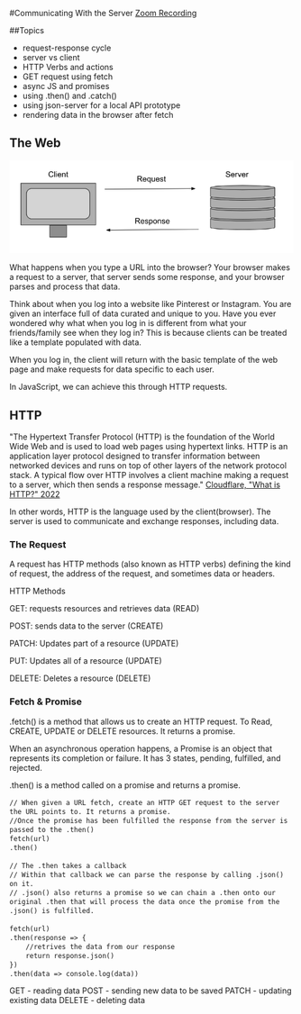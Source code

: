 #Communicating With the Server
[Zoom Recording](https://youtu.be/l-67IDrRMaI)

##Topics

- request-response cycle
- server vs client
- HTTP Verbs and actions
- GET request using fetch
- async JS and promises
- using .then() and .catch()
- using json-server for a local API prototype
- rendering data in the browser after fetch

## The Web

![request_response](request_response.png)

What happens when you type a URL into the browser?
Your browser makes a request to a server, that server sends some response, and your browser parses and process that data.

Think about when you log into a website like Pinterest or Instagram. You are given an interface full of data curated and unique to you. Have you ever wondered why what when you log in is different from what your friends/family see when they log in? This is because clients can be treated like a template populated with data.

When you log in, the client will return with the basic template of the web page and make requests for data specific to each user.

In JavaScript, we can achieve this through HTTP requests.

## HTTP

"The Hypertext Transfer Protocol (HTTP) is the foundation of the World Wide Web and is used to load web pages using hypertext links. HTTP is an application layer protocol designed to transfer information between networked devices and runs on top of other layers of the network protocol stack. A typical flow over HTTP involves a client machine making a request to a server, which then sends a response message."
[ Cloudflare, "What is HTTP?" 2022](https://www.cloudflare.com/learning/ddos/glossary/hypertext-transfer-protocol-http/)

In other words, HTTP is the language used by the client(browser). The server is used to communicate and exchange responses, including data.

### The Request

A request has HTTP methods (also known as HTTP verbs) defining the kind of request, the address of the request, and sometimes data or headers.

HTTP Methods

GET: requests resources and retrieves data (READ)

POST: sends data to the server (CREATE)

PATCH: Updates part of a resource (UPDATE)

PUT: Updates all of a resource (UPDATE)

DELETE: Deletes a resource (DELETE)

### Fetch & Promise

.fetch() is a method that allows us to create an HTTP request. To Read, CREATE, UPDATE or DELETE resources.
It returns a promise.

When an asynchronous operation happens, a Promise is an object that represents its completion or failure.
It has 3 states, pending, fulfilled, and rejected.

.then() is a method called on a promise and returns a promise.

```
// When given a URL fetch, create an HTTP GET request to the server the URL points to. It returns a promise.
//Once the promise has been fulfilled the response from the server is passed to the .then()
fetch(url)
.then()

// The .then takes a callback
// Within that callback we can parse the response by calling .json() on it.
// .json() also returns a promise so we can chain a .then onto our original .then that will process the data once the promise from the .json() is fulfilled.

fetch(url)
.then(response => {
    //retrives the data from our response
    return response.json()
})
.then(data => console.log(data))

```

GET - reading data
POST - sending new data to be saved
PATCH - updating existing data
DELETE - deleting data
